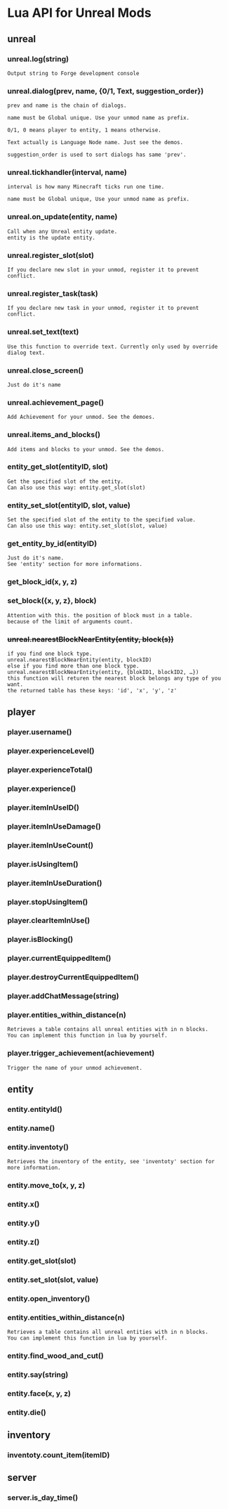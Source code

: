 
# Lua API for Unreal Mods

## unreal

### unreal.log(string)

```
Output string to Forge development console
```

### unreal.dialog(prev, name, {0/1, Text, suggestion_order})

```
prev and name is the chain of dialogs.

name must be Global unique. Use your unmod name as prefix.

0/1, 0 means player to entity, 1 means otherwise.

Text actually is Language Node name. Just see the demos.

suggestion_order is used to sort dialogs has same 'prev'.
```

### unreal.tickhandler(interval, name)
```
interval is how many Minecraft ticks run one time.

name must be Global unique, Use your unmod name as prefix.
```

### unreal.on_update(entity, name)
```
Call when any Unreal entity update.
entity is the update entity.
```

### unreal.register_slot(slot)
```
If you declare new slot in your unmod, register it to prevent conflict.
```

### unreal.register_task(task)
```
If you declare new task in your unmod, register it to prevent conflict.
```

### unreal.set_text(text)
```
Use this function to override text. Currently only used by override dialog text.
```

### unreal.close_screen()
```
Just do it's name
```

### unreal.achievement_page()
```
Add Achievement for your unmod. See the demoes.
```

### unreal.items_and_blocks()
```
Add items and blocks to your unmod. See the demos.
```

### entity_get_slot(entityID, slot)
```
Get the specified slot of the entity.
Can also use this way: entity.get_slot(slot)
```

### entity_set_slot(entityID, slot, value)
```
Set the specified slot of the entity to the specified value.
Can also use this way: entity.set_slot(slot, value)
```

### get_entity_by_id(entityID)
```
Just do it's name.
See 'entity' section for more informations.
```

### get_block_id(x, y, z)

### set_block({x, y, z}, block)
```
Attention with this. the position of block must in a table.
because of the limit of arguments count.
```

### ~~unreal.nearestBlockNearEntity(entity, block(s))~~
```
if you find one block type.
unreal.nearestBlockNearEntity(entity, blockID)
else if you find more than one block type.
unreal.nearestBlockNearEntity(entity, {blokID1, blockID2, …})
this function will returen the nearest block belongs any type of you want.
the returned table has these keys: 'id', 'x', 'y', 'z'
```

## player

### player.username()

### player.experienceLevel()

### player.experienceTotal()

### player.experience()

### player.itemInUseID()

### player.itemInUseDamage()

### player.itemInUseCount()

### player.isUsingItem()

### player.itemInUseDuration()

### player.stopUsingItem()

### player.clearItemInUse()

### player.isBlocking()

### player.currentEquippedItem()

### player.destroyCurrentEquippedItem()

### player.addChatMessage(string)

### player.entities_within_distance(n)
```
Retrieves a table contains all unreal entities with in n blocks.
You can implement this function in lua by yourself.
```

### player.trigger_achievement(achievement)
```
Trigger the name of your unmod achievement.
```

## entity

### entity.entityId()

### entity.name()

### entity.inventoty()
```
Retrieves the inventory of the entity, see 'inventoty' section for more information.
```

### entity.move_to(x, y, z)

### entity.x()

### entity.y()

### entity.z()

### entity.get_slot(slot)

### entity.set_slot(slot, value)

### entity.open_inventory()

### entity.entities_within_distance(n)
```
Retrieves a table contains all unreal entities with in n blocks.
You can implement this function in lua by yourself.
```

### entity.find_wood_and_cut()

### entity.say(string)

### entity.face(x, y, z)

### entity.die()

## inventory

### inventoty.count_item(itemID)

## server

### server.is_day_time()


